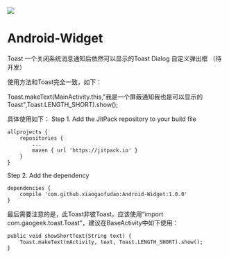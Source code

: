 
[![](https://jitpack.io/v/xiaogaofudao/Android-Widget.svg)](https://jitpack.io/#xiaogaofudao/Android-Widget)

# Android-Widget

Toast 一个关闭系统消息通知后依然可以显示的Toast
Dialog 自定义弹出框 （待开发）


使用方法和Toast完全一致，如下：

Toast.makeText(MainActivity.this,"我是一个屏蔽通知我也是可以显示的Toast",Toast.LENGTH_SHORT).show();

具体使用如下：
Step 1. Add the JitPack repository to your build file


	allprojects {
		repositories {
			...
			maven { url 'https://jitpack.io' }
		}
	}
  
Step 2. Add the dependency


  	dependencies {
		compile 'com.github.xiaogaofudao:Android-Widget:1.0.0'
	}
  

  
  最后需要注意的是，此Toast非彼Toast，应该使用“import com.gaogeek.toast.Toast”，建议在BaseActivity中如下使用：
  
  
	public void showShortText(String text) {
		Toast.makeText(mActivity, text, Toast.LENGTH_SHORT).show();
	}
